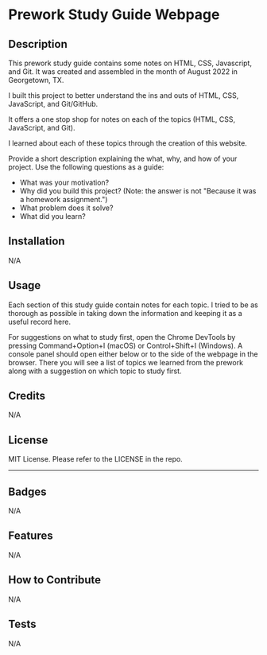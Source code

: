 # Prework Study Guide Webpage

## Description

This prework study guide contains some notes on HTML, CSS, Javascript, and Git. It was created and assembled in the month of August 2022 in Georgetown, TX.

I built this project to better understand the ins and outs of HTML, CSS, JavaScript, and Git/GitHub.

It offers a one stop shop for notes on each of the topics (HTML, CSS, JavaScript, and Git).

I learned about each of these topics through the creation of this website. 

Provide a short description explaining the what, why, and how of your project. Use the following questions as a guide:

- What was your motivation?
- Why did you build this project? (Note: the answer is not "Because it was a homework assignment.")
- What problem does it solve?
- What did you learn?

## Installation

N/A

## Usage

Each section of this study guide contain notes for each topic. I tried to be as thorough as possible in taking down the information and keeping it as a useful record here. 

For suggestions on what to study first, open the Chrome DevTools by pressing Command+Option+I (macOS) or Control+Shift+I (Windows). A console panel should open either below or to the side of the webpage in the browser. There you will see a list of topics we learned from the prework along with a suggestion on which topic to study first.

## Credits

N/A

## License

MIT License. Please refer to the LICENSE in the repo.

---

## Badges

N/A

## Features

N/A

## How to Contribute

N/A

## Tests

N/A